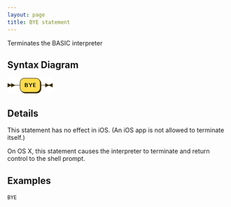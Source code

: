 ```yaml
---
layout: page
title: BYE statement
---
```


Terminates the BASIC interpreter


## Syntax Diagram

![Syntax diagram](/diagram/BYE-statement.png)


## Details

This statement has no effect in iOS. (An iOS app is not allowed to terminate itself.)

On OS X, this statement causes the interpreter to terminate and return control to the shell prompt.


## Examples

    BYE

